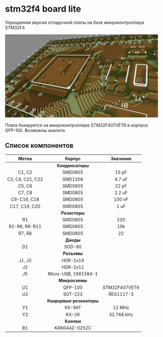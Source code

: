 # stm32f4 board lite
Упрощенная версия отладочной платы на базе микроконтроллера STM32F4

![Head](https://github.com/nickit94/stm32f4-board-lite/blob/master/Pictures/Head.png)

Плата базируется на микроконтроллере STM32F407VET6 в корпусе QFP-100. Возможны аналоги.

## Список компонентов

| Метка | Корпус | Значение |
|:----------------:|:---------:|:----------------:|
||**Конденсаторы**||
|C1, C2|SMD0805|15 pF|
|C3, C4, C21, C22|SMD1206|4.7 uF|
|C5, C6|SMD0805|22 pF|
|C7, C8|SMD0805|2.2 uF|
|C9-C16, C18|SMD0805|100 nF|
|C17, C19, C20|SMD0805|1 uF|
||**Резисторы**||
|R1|SMD0805|220|
|R2-R6, R9-R11|SMD0805|10k|
|R7, R8|SMD0805|22|
||**Диоды**||
|D1|SOD-80||
||**Разъемы**||
|J1, J3|HDR-2x19||
|J2|HDR-2x11||
|J5|Micro-USB, 1981584-1||
||**Микросхемы**||
|U1|QFP-100|STM32F407VET6|
|U2|SOT-223|REG1117-3|
||**Кварцевые резонаторы**||
|Y1|KX-9AT|12 MHz|
|Y2|KX-26|32.768 kHz|
||**Кнопки**||
|B1|KAN0442-0252C||

